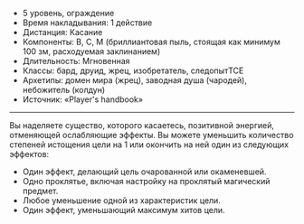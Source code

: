 - 5 уровень, ограждение
- Время накладывания: 1 действие
- Дистанция: Касание
- Компоненты: В, С, М (бриллиантовая пыль, стоящая как минимум 100 зм, расходуемая заклинанием)
- Длительность: Мгновенная
- Классы: бард, друид, жрец, изобретатель, следопытTCE
- Архетипы: домен мира (жрец), заводная душа (чародей), небожитель (колдун)
- Источник: «Player's handbook»
---
Вы наделяете существо, которого касаетесь, позитивной энергией, отменяющей ослабляющие эффекты. Вы можете уменьшить количество степеней истощения цели на 1 или окончить на ней один из следующих эффектов:

- Один эффект, делающий цель очарованной или окаменевшей.
- Одно проклятье, включая настройку на проклятый магический предмет.
- Любое уменьшение одной из характеристик цели.
- Один эффект, уменьшающий максимум хитов цели.
